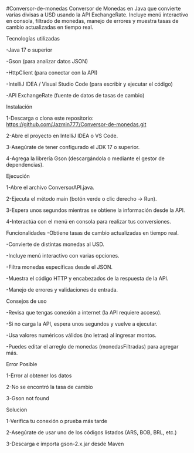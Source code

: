 #Conversor-de-monedas
Conversor de Monedas en Java que convierte varias divisas a USD usando la API ExchangeRate. Incluye menú interactivo en consola, filtrado de monedas, manejo de errores y muestra tasas de cambio actualizadas en tiempo real.

Tecnologías utilizadas

-Java 17 o superior

-Gson (para analizar datos JSON)

-HttpClient (para conectar con la API)

-IntelliJ IDEA / Visual Studio Code (para escribir y ejecutar el código)

-API ExchangeRate (fuente de datos de tasas de cambio)

Instalación

1-Descarga o clona este repositorio: https://github.com/Jazmin777/Conversor-de-monedas.git

2-Abre el proyecto en IntelliJ IDEA o VS Code.

3-Asegúrate de tener configurado el JDK 17 o superior.

4-Agrega la librería Gson (descargándola o mediante el gestor de dependencias).

Ejecución

1-Abre el archivo ConversorAPI.java.

2-Ejecuta el método main (botón verde o clic derecho → Run).

3-Espera unos segundos mientras se obtiene la información desde la API.

4-Interactúa con el menú en consola para realizar tus conversiones.

Funcionalidades -Obtiene tasas de cambio actualizadas en tiempo real.

-Convierte de distintas monedas al USD.

-Incluye menú interactivo con varias opciones.

-Filtra monedas específicas desde el JSON.

-Muestra el código HTTP y encabezados de la respuesta de la API.

-Manejo de errores y validaciones de entrada.

Consejos de uso

-Revisa que tengas conexión a internet (la API requiere acceso).

-Si no carga la API, espera unos segundos y vuelve a ejecutar.

-Usa valores numéricos válidos (no letras) al ingresar montos.

-Puedes editar el arreglo de monedas (monedasFiltradas) para agregar más.

Error Posible

1-Error al obtener los datos

2-No se encontró la tasa de cambio

3-Gson not found

Solucion

1-Verifica tu conexión o prueba más tarde

2-Asegúrate de usar uno de los códigos listados (ARS, BOB, BRL, etc.)

3-Descarga e importa gson-2.x.jar desde Maven
